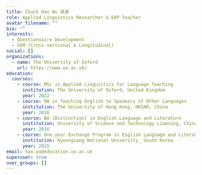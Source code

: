 ```yaml
---
title: Chuck Hao Wu 吴昊
role: Applied Linguistics Researcher & EAP Teacher
avatar_filename: ""
bio: ""
interests:
  - Questionnaire Development
  - SEM (Cross-sectional & Longitudinal)
social: []
organizations:
  - name: The University of Oxford
    url: https://www.ox.ac.uk/
education:
  courses:
    - course: MSc in Applied Linguistics for Language Teaching
      institution: The University of Oxford, United Kingdom
      year: 2022
    - course: MA in Teaching English to Speakers of Other Languages
      institution: The University of Hong Kong, HKSAR, China
      year: 2016
    - course: BA (Distinction) in English Language and Literature
      institution: University of Science and Technology Liaoning, China
      year: 2016
    - course: One-year Exchange Program in English Language and Literature
      institution: Kyeongsang National University, South Korea
      year: 2015
email: hao.wu@education.ox.ac.uk
superuser: true
user_groups: []
---
```

